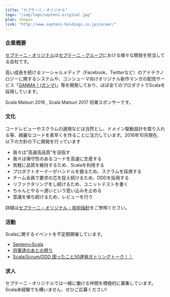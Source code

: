 ```yaml
---
title: "セプテーニ・オリジナル"
logo: "/img/logo/septeni-original.jpg"
plan: shogun
link: "http://www.septeni-holdings.co.jp/career/"
---
```


### 企業概要

[セプテーニ・オリジナル](http://www.septeni-original.co.jp/)は[セプテーニ・グループ](https://www.septeni-holdings.co.jp/)における様々な開発を担当してる会社です。

高い成長を続けるソーシャルメディア（Facebook、Twitterなど）のアドテクノロジーに関するシステムや、コンシューマ向けオリジナル新作マンガの配信サービス「[GANMA！(ガンマ)](http://ganma.jp)」等を開発しており、ほぼ全てのプロダクトでScalaを採用しています。

Scala Matsuri 2016 , Scala Matsuri 2017 将軍スポンサーです。

### 文化

コードレビューやスクラムの適用などは当然とし、ドメイン駆動設計を取り入れる等、綺麗なコードを素早くを作ることに注力しています。2016年10月現在、以下の方針の下に開発を行っています

- 我々は”高速高品質”を目指す
- 我々は保守性のあるコードを高速に生産する
- 気軽に品質を維持するため、Scalaを利用する
- プロダクトオーナーがハンドルを握るため、スクラムを採用する
- チーム全員で要求の芯を捉え続けるため、DDDを採用する
- リファクタリングをし続けるため、ユニットテストを書く
- ちゃんとやる＝遅いという思い込みを止める
- 意識を保ち続けるため、レビューを行う

詳細は[セプテーニ・オリジナル - 技術指針](http://www.septeni-original.co.jp/culture/policy.html)をご参照ください。

### 活動

Scalaに関するイベントを不定期開催しています。

- [Septeni×Scala](http://septeni-scala.connpass.com/)
- [将軍達のあとの祭り](http://scala-syogun-matsuri.connpass.com/event/28124/)
- [Scala/Scrum/DDD 困ったこと50連発ガトリングトーク！！](http://scala-scrum-ddd-gatlingtalk.connpass.com/event/34172/)

### 求人

セプテーニ・オリジナルでは一緒に働ける仲間を積極的に募集しています。
Scala未経験でも構いません、ぜひご応募ください!
